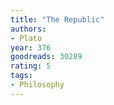 ```yaml
---
title: "The Republic"
authors:
- Plato
year: 376
goodreads: 30289
rating: 5
tags:
- Philosophy
---
```

